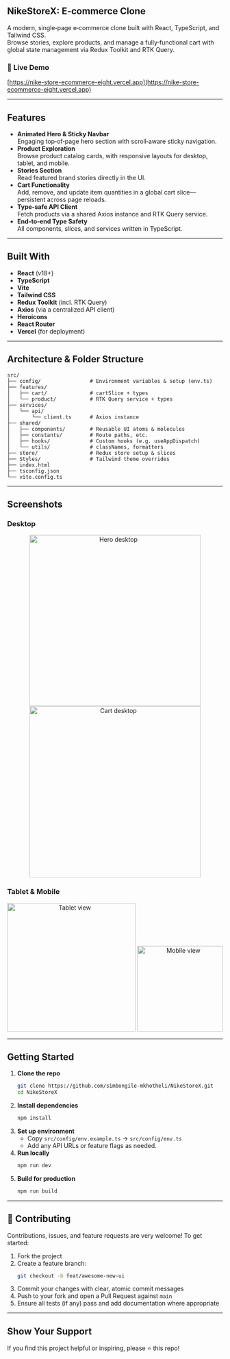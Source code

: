 ## NikeStoreX: E‑commerce Clone

A modern, single‑page e‑commerce clone built with React, TypeScript, and Tailwind CSS.  
Browse stories, explore products, and manage a fully‑functional cart with global state management via Redux Toolkit and RTK Query.

### 🚀 Live Demo

[https://nike-store-ecommerce-eight.vercel.app](https://nike-store-ecommerce-eight.vercel.app)

---

## Features

- **Animated Hero & Sticky Navbar**  
  Engaging top‑of‑page hero section with scroll‑aware sticky navigation.
- **Product Exploration**  
  Browse product catalog cards, with responsive layouts for desktop, tablet, and mobile.
- **Stories Section**  
  Read featured brand stories directly in the UI.
- **Cart Functionality**  
  Add, remove, and update item quantities in a global cart slice—persistent across page reloads.
- **Type‑safe API Client**  
  Fetch products via a shared Axios instance and RTK Query service.
- **End‑to‑end Type Safety**  
  All components, slices, and services written in TypeScript.

---

## Built With

- **React** (v18+)  
- **TypeScript**  
- **Vite**  
- **Tailwind CSS**  
- **Redux Toolkit** (incl. RTK Query)  
- **Axios** (via a centralized API client)  
- **Heroicons**  
- **React Router**  
- **Vercel** (for deployment)

---

## Architecture & Folder Structure

```text
src/
├── config/                # Environment variables & setup (env.ts)
├── features/
│   ├── cart/              # cartSlice + types
│   └── product/           # RTK Query service + types
├── services/
│   └── api/
│       └── client.ts      # Axios instance
├── shared/
│   ├── components/        # Reusable UI atoms & molecules
│   ├── constants/         # Route paths, etc.
│   ├── hooks/             # Custom hooks (e.g. useAppDispatch)
│   └── utils/             # classNames, formatters
├── store/                 # Redux store setup & slices
├── Styles/                # Tailwind theme overrides
├── index.html
├── tsconfig.json
└── vite.config.ts
```

---

## Screenshots

### Desktop

<p align="center">
  <img src="https://user-images.githubusercontent.com/101036458/213118655-65a04abd-bc2d-489b-9807-f7a31a878e29.png" alt="Hero desktop" width="400" />
  <img src="https://user-images.githubusercontent.com/101036458/213118825-b42ca931-4df1-4bce-afbb-90668a0f914a.png" alt="Cart desktop" width="400" />
</p>

### Tablet & Mobile

<p align="center">
  <img src="https://user-images.githubusercontent.com/101036458/213118901-efe72f34-4915-4496-bdd7-2e3aaa139d06.png" alt="Tablet view" width="300" />
  <img src="https://user-images.githubusercontent.com/101036458/213118986-6b41c391-5b9a-4184-a1ca-3e4de81c8dae.png" alt="Mobile view" width="200" />
</p>

---

## Getting Started

1. **Clone the repo**  
   ```bash
   git clone https://github.com/simbongile-mkhotheli/NikeStoreX.git
   cd NikeStoreX
   ```
2. **Install dependencies**  
   ```bash
   npm install
   ```
3. **Set up environment**  
   - Copy `src/config/env.example.ts` → `src/config/env.ts`  
   - Add any API URLs or feature flags as needed.
4. **Run locally**  
   ```bash
   npm run dev
   ```
5. **Build for production**  
   ```bash
   npm run build
   ```

---

## 🤝 Contributing

Contributions, issues, and feature requests are very welcome! To get started:

1. Fork the project  
2. Create a feature branch:  
   ```bash
   git checkout -b feat/awesome-new-ui
   ```
3. Commit your changes with clear, atomic commit messages  
4. Push to your fork and open a Pull Request against `main`  
5. Ensure all tests (if any) pass and add documentation where appropriate

---

## Show Your Support

If you find this project helpful or inspiring, please ⭐ this repo!

